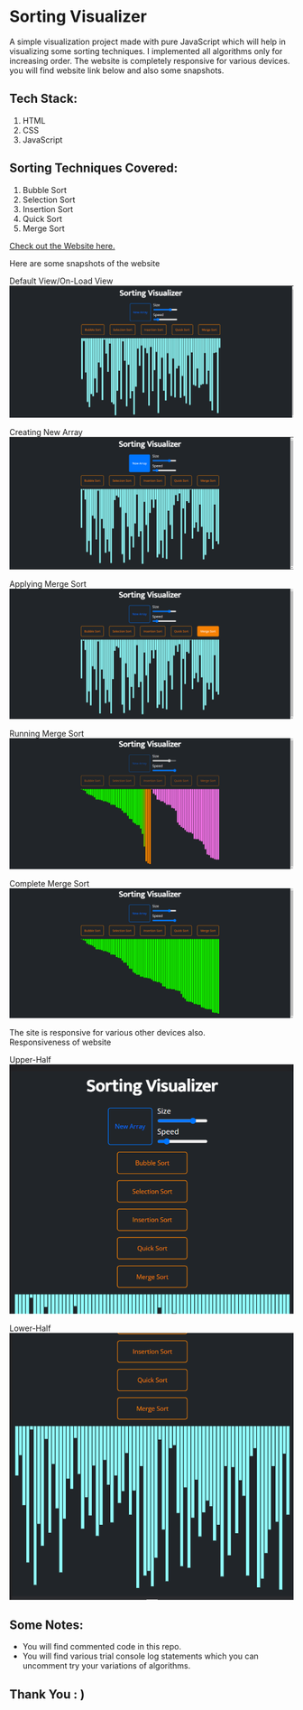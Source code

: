 # Sorting Visualizer
A simple visualization project made with pure JavaScript which will help in visualizing some sorting techniques. I implemented all algorithms only for increasing order. The website is completely responsive for various devices.
you will find website link below and also some snapshots.

## Tech Stack:
1. HTML
2. CSS
3. JavaScript

## Sorting Techniques Covered:
1. Bubble Sort
2. Selection Sort
3. Insertion Sort
4. Quick Sort
5. Merge Sort

[Check out the Website here.](https://giriraj191.github.io/sorting_visualizer/)

Here are some snapshots of the website

Default View/On-Load View
![onload-default-website](images/image_1_onload_screen.png)

Creating New Array
![create-new-array](images/image_2_create_new_array.png)

Applying Merge Sort
![applying-merge-sort](images/image_3_applying_merge_sort.png)

Running Merge Sort
![running-merge-sort](images/image_6_ongoing_merge_sort_3.png)

Complete Merge Sort
![complete-merge-sort](images/image_7_complete_merge_sort.png)

The site is responsive for various other devices also.<br>
Responsiveness of website

Upper-Half
![Responsiveness-1](images/image_11_responsive_design.png)

Lower-Half
![Responsiveness-1](images/image_12_responsive_desing_2.png)

## Some Notes:
- You will find commented code in this repo.
- You will find various trial console log statements which you can uncomment try your variations of algorithms.

## Thank You : )